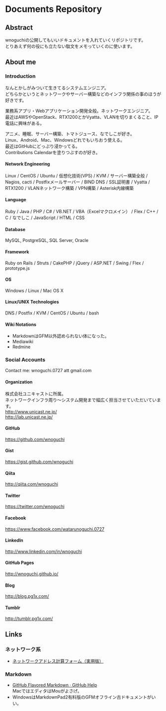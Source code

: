 # Documents Repository

## Abstract

wnoguchiの公開してもいいドキュメントを入れていくリポジトリです。  
とりあえず何の役にも立たない駄文をメモっていくのに使います。

## About me

### Introduction

なんとかしがみついて生きてるシステムエンジニア。  
どちらかというとネットワークやサーバー構築などのインフラ関係の事のほうが好きです。  

業務系アプリ・Webアプリケーション開発全般。ネットワークエンジニア。  
最近はAWSやOpenStack、RTX1200とかVyatta、VLANを切りまくること、IP電話に興味がある。

アニメ、睡眠、サーバー構築、トマトジュース、なでしこが好き。  
Linux、Android、Mac、Windowsどれでもいちおう使える。  
最近はGitHubにどっぷり浸かってる。  
Contributions Calendarを塗りつぶすのが好き。

#### Network Engineering

Linux / CentOS / Ubuntu / 仮想化技術(VPS) / KVM / サーバー構築全般 / Nagios, cacti / Postfixメールサーバー / BIND DNS / SSL証明書 / Vyatta / RTX1200 / VLANネットワーク構築 / VPN構築 / Asterisk内線構築

#### Language

Ruby / Java / PHP / C# / VB.NET / VBA（Excelマクロメイン） / Flex / C++ / C / なでしこ / JavaScript / HTML / CSS

#### Database

MySQL, PostgreSQL, SQL Server, Oracle

#### Framework

Ruby on Rails / Struts / CakePHP / jQuery / ASP.NET / Swing / Flex / prototype.js

#### OS

Windows / Linux / Mac OS X

#### Linux/UNIX Technologies

DNS / Postfix / KVM / CentOS / Ubuntu / bash

#### Wiki Notations

- MarkdownはGFM以外認められない体になった。
- Mediawiki
- Redmine

### Social Accounts

Contact me: wnoguchi.0727 att gmail.com

#### Organization

株式会社ユニキャストに所属。  
ネットワークインフラ周り〜システム開発まで幅広く担当させていただいています。  
http://www.unicast.ne.jp/  
http://lab.unicast.ne.jp/

#### GitHub

https://github.com/wnoguchi

#### Gist

https://gist.github.com/wnoguchi

#### Qiita

http://qiita.com/wnoguchi

#### Twitter

https://twitter.com/wnoguchi

#### Facebook

https://www.facebook.com/watarunoguchi.0727

#### LinkedIn

http://www.linkedin.com/in/wnoguchi

#### GitHub Pages

http://wnoguchi.github.io/

#### Blog

http://blog.pg1x.com/

#### Tumblr

http://tumblr.pg1x.com/

## Links

### ネットワーク系

- [ネットワークアドレス計算フォーム（実用版）](http://www.cityjp.com/javascript/network/ipcal.html)

### Markdown

- [GitHub Flavored Markdown · GitHub Help](https://help.github.com/articles/github-flavored-markdown)  
MacではエディタはMouがよさげ。
- WindowsはMarkdownPad2有料版のGFMオフライン古ドキュメントがいい。
